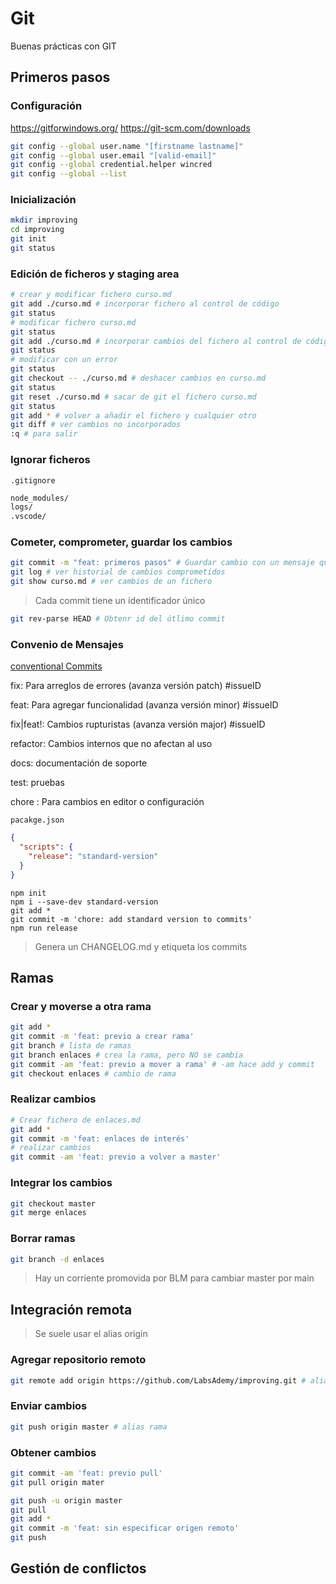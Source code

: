 # Git

Buenas prácticas con GIT

## Primeros pasos

### Configuración

https://gitforwindows.org/
https://git-scm.com/downloads

```bash
git config --global user.name "[firstname lastname]"
git config --global user.email "[valid-email]"
git config --global credential.helper wincred
git config --global --list
```

### Inicialización

```bash
mkdir improving
cd improving
git init
git status
```

### Edición de ficheros y staging area

```bash
# crear y modificar fichero curso.md
git add ./curso.md # incorporar fichero al control de código
git status
# modificar fichero curso.md
git status
git add ./curso.md # incorporar cambios del fichero al control de código
git status
# modificar con un error
git status
git checkout -- ./curso.md # deshacer cambios en curso.md
git status
git reset ./curso.md # sacar de git el fichero curso.md
git status
git add * # volver a añadir el fichero y cualquier otro
git diff # ver cambios no incorporados
:q # para salir
```

### Ignorar ficheros

`.gitignore`

```txt
node_modules/
logs/
.vscode/
```

### Cometer, comprometer, guardar los cambios

```bash
git commit -m "feat: primeros pasos" # Guardar cambio con un mensaje que indique propósito
git log # ver historial de cambios comprometidos
git show curso.md # ver cambios de un fichero
```
> Cada commit tiene un identificador único

```bash
git rev-parse HEAD # Obtenr id del útlimo commit
```

### Convenio de Mensajes

[conventional Commits](https://www.conventionalcommits.org/en/v1.0.0/)


fix: Para arreglos de errores (avanza versión patch) #issueID

feat: Para agregar funcionalidad (avanza versión minor) #issueID

fix|feat!: Cambios rupturistas (avanza versión major) #issueID

refactor: Cambios internos que no afectan al uso

docs: documentación de soporte

test: pruebas

chore : Para cambios en editor o configuración

`pacakge.json`
```json
{
  "scripts": {
    "release": "standard-version"
  }
}
```

```
npm init
npm i --save-dev standard-version
git add *
git commit -m 'chore: add standard version to commits'
npm run release
```

> Genera un CHANGELOG.md y etiqueta los commits


## Ramas


### Crear y moverse a otra rama

```bash
git add *
git commit -m 'feat: previo a crear rama'
git branch # lista de ramas
git branch enlaces # crea la rama, pero NO se cambia
git commit -am 'feat: previo a mover a rama' # -am hace add y commit
git checkout enlaces # cambio de rama
```

### Realizar cambios

```bash
# Crear fichero de enlaces.md
git add *
git commit -m 'feat: enlaces de interés'
# realizar cambios
git commit -am 'feat: previo a volver a master'
```

### Integrar los cambios

```bash
git checkout master
git merge enlaces
```

### Borrar ramas

```bash
git branch -d enlaces
```

> Hay un corriente promovida por BLM para cambiar master por main

## Integración remota

> Se suele usar el alias origin

### Agregar repositorio remoto

```bash
git remote add origin https://github.com/LabsAdemy/improving.git # alias url
```

### Enviar cambios

```bash
git push origin master # alias rama
```

### Obtener cambios

```bash
git commit -am 'feat: previo pull'
git pull origin mater
```

```bash
git push -u origin master
git pull
git add *
git commit -m 'feat: sin especificar origen remoto'
git push
```

## Gestión de conflictos